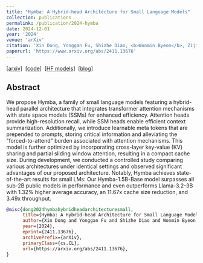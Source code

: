 ```yaml
---
title: "Hymba: A Hybrid-head Architecture for Small Language Models"
collection: publications
permalink: /publication/2024-hymba
date: 2024-12-01
year: '2024'
venue: 'arXiv'
citation: 'Xin Dong, Yonggan Fu, Shizhe Diao, <b>Wonmin Byeon</b>, Zijia Chen, Ameya Sunil Mahabaleshwarkar, Shih-Yang Liu, Matthijs Van Keirsbilck, Min-Hung Chen, Yoshi Suhara, Yingyan Lin, Jan Kautz, Pavlo Molchanov <b>|</b> <i> arXiv</i> '
paperurl: 'https://www.arxiv.org/abs/2411.13676'
---
```

[[arxiv]](https://www.arxiv.org/abs/2411.13676)&nbsp;
[[code]](https://github.com/NVlabs/hymba)&nbsp;
[[HF models]](https://huggingface.co/collections/nvidia/hymba-673c35516c12c4b98b5e845f)&nbsp;
[[blog]](https://developer.nvidia.com/blog/hymba-hybrid-head-architecture-boosts-small-language-model-performance/)&nbsp;
<!-- [[project page]](https://kuai-lab.github.io/cvpr2022sound/)  -->


## Abstract
We propose Hymba, a family of small language models featuring a hybrid-head parallel architecture that integrates transformer attention mechanisms with state space models (SSMs) for enhanced efficiency. Attention heads provide high-resolution recall, while SSM heads enable efficient context summarization. Additionally, we introduce learnable meta tokens that are prepended to prompts, storing critical information and alleviating the "forced-to-attend" burden associated with attention mechanisms. This model is further optimized by incorporating cross-layer key-value (KV) sharing and partial sliding window attention, resulting in a compact cache size. During development, we conducted a controlled study comparing various architectures under identical settings and observed significant advantages of our proposed architecture. Notably, Hymba achieves state-of-the-art results for small LMs: Our Hymba-1.5B-Base model surpasses all sub-2B public models in performance and even outperforms Llama-3.2-3B with 1.32% higher average accuracy, an 11.67x cache size reduction, and 3.49x throughput.


```bib
@misc{dong2024hymbahybridheadarchitecturesmall,
      title={Hymba: A Hybrid-head Architecture for Small Language Models}, 
      author={Xin Dong and Yonggan Fu and Shizhe Diao and Wonmin Byeon and Zijia Chen and Ameya Sunil Mahabaleshwarkar and Shih-Yang Liu and Matthijs Van Keirsbilck and Min-Hung Chen and Yoshi Suhara and Yingyan Lin and Jan Kautz and Pavlo Molchanov},
      year={2024},
      eprint={2411.13676},
      archivePrefix={arXiv},
      primaryClass={cs.CL},
      url={https://arxiv.org/abs/2411.13676}, 
}
```

